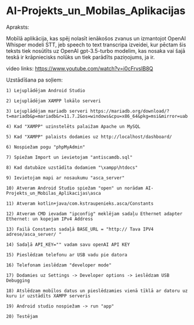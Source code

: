 # AI-Projekts_un_Mobilas_Aplikacijas
Apraksts:

Mobīlā aplikācija, kas spēj nolasīt ienākošos zvanus un izmantojot OpenAI Whisper modeli STT, jeb speech to text transcripa izveidei,
kur pēctam šis teksts tiek nosūtīts uz OpenAI gpt-3.5-turbo modelim, kas nosaka vai šajā teskā ir krāpniecisks nolūks un tiek parādīts paziņojums, ja ir.  

video links:
https://www.youtube.com/watch?v=i0cFrvsIB8Q

Uzstādīšana pa soļiem:

    1) Lejuplādējam Android Studio
    
    2) Lejuplādējam XAMPP lokālo serveri
    
    3) Lejuplādējam mariadb serveri https://mariadb.org/download/?t=mariadb&p=mariadb&r=11.7.2&os=windows&cpu=x86_64&pkg=msi&mirror=uab
    
    4) Kad "XAMPP" uzinstelēts palaižam Apache un MySQL
    
    5) Kad "XAMPP" palaists dodamies uz http://localhost/dashboard/
    
    6) Nospiežam pogu "phpMyAdmin"
    
    7) Spiežam Import un ievietojam "antiscamdb.sql"
    
    8) Kad datubāze uzstādīta dodamiem "\xampp\htdocs"
    
    9) Ievietojam mapi ar nosaukumu "asca_server"
    
    10) Atveram Android Studio spiežam "open" un norādam AI-Projekts_un_Mobilas_Aplikacijas\asca
    
    11) Atveram kotlin+java/com.kstraupenieks.asca/Constants
    
    12) Atveram CMD ievadam "ipconfig" meklējam sadaļu Ethernet adapter Ethernet: un kopejam IPv4 Address
    
    13) Failā Constants sadaļā BASE_URL = "http:// Tava IPV4 adrese/asca_server/ "
    
    14) Sadaļā API_KEY="" vadam savu openAI API KEY
    
    15) Pieslēdzam telefonu ar USB vadu pie datora
    
    16) Telefonam ieslēdzam "developer mode"
    
    17) Dodamies uz Settings -> Developer options -> ieslēdzam USB Debugging
    
    18) Atslēdzam mobīlos datus un pieslēdzamies vienā tīklā ar datoru uz kuru ir uzstādīts XAMPP serveris 
    
    19) Android studio nospiežam -> run "app"
    
    20) Testējam
    
    